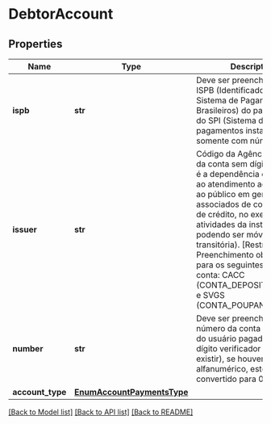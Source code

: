 # DebtorAccount

## Properties
Name | Type | Description | Notes
------------ | ------------- | ------------- | -------------
**ispb** | **str** | Deve ser preenchido com o ISPB (Identificador do Sistema de Pagamentos Brasileiros) do participante do SPI (Sistema de pagamentos instantâneos) somente com números.  | 
**issuer** | **str** | Código da Agência emissora da conta sem dígito.   (Agência é a dependência destinada ao atendimento aos clientes, ao público em geral e aos associados de cooperativas de crédito,   no exercício de atividades da instituição, não podendo ser móvel ou transitória).   [Restrição] Preenchimento obrigatório para os seguintes tipos de conta: CACC (CONTA_DEPOSITO_A_VISTA) e SVGS (CONTA_POUPANCA).  | [optional] 
**number** | **str** | Deve ser preenchido com o número da conta transacional do usuário pagador, com dígito verificador (se este existir),   se houver valor alfanumérico, este deve ser convertido para 0.  | 
**account_type** | [**EnumAccountPaymentsType**](EnumAccountPaymentsType.md) |  | 

[[Back to Model list]](../README.md#documentation-for-models) [[Back to API list]](../README.md#documentation-for-api-endpoints) [[Back to README]](../README.md)

